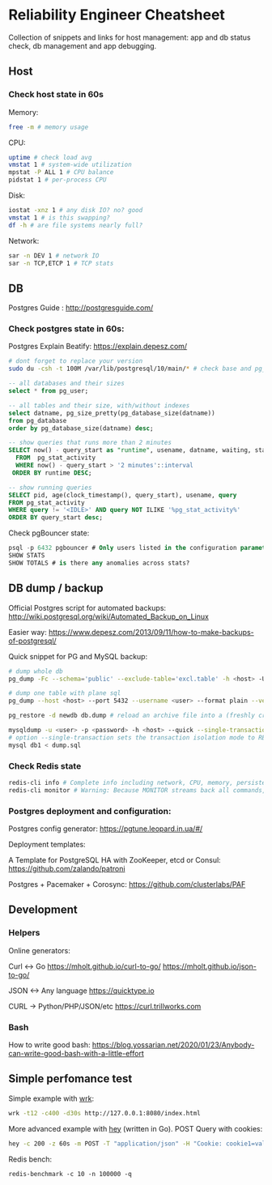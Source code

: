 # Reliability Engineer Cheatsheet

Collection of snippets and links for host management: app and db status check, db management and app debugging.

## Host

### Check host state in 60s

Memory:

```bash
free -m # memory usage
```
CPU:

```bash
uptime # check load avg
vmstat 1 # system-wide utilization
mpstat -P ALL 1 # CPU balance
pidstat 1 # per-process CPU
```

Disk:

```bash
iostat -xnz 1 # any disk IO? no? good
vmstat 1 # is this swapping?
df -h # are file systems nearly full?
```

Network:

```bash
sar -n DEV 1 # network IO
sar -n TCP,ETCP 1 # TCP stats
```

## DB

Postgres Guide : http://postgresguide.com/

### Check postgres state in 60s:

Postgres Explain Beatify: https://explain.depesz.com/

```bash
# dont forget to replace your version
sudo du -csh -t 100M /var/lib/postgresql/10/main/* # check base and pg_xlog size
```

```sql
-- all databases and their sizes
select * from pg_user;

-- all tables and their size, with/without indexes
select datname, pg_size_pretty(pg_database_size(datname))
from pg_database
order by pg_database_size(datname) desc;

-- show queries that runs more than 2 minutes
SELECT now() - query_start as "runtime", usename, datname, waiting, state, query
  FROM  pg_stat_activity
  WHERE now() - query_start > '2 minutes'::interval
 ORDER BY runtime DESC;

-- show running queries
SELECT pid, age(clock_timestamp(), query_start), usename, query 
FROM pg_stat_activity 
WHERE query != '<IDLE>' AND query NOT ILIKE '%pg_stat_activity%' 
ORDER BY query_start desc;
```

Check pgBouncer state:

```sql
psql -p 6432 pgbouncer # Only users listed in the configuration parameters admin_users or stats_users are allowed to log in
SHOW STATS
SHOW TOTALS # is there any anomalies across stats?
```

## DB dump / backup

Official Postgres script for automated backups: http://wiki.postgresql.org/wiki/Automated_Backup_on_Linux

Easier way: https://www.depesz.com/2013/09/11/how-to-make-backups-of-postgresql/

Quick snippet for PG and MySQL backup:

```bash
# dump whole db
pg_dump -Fc --schema='public' --exclude-table='excl.table' -h <host> -U <user> -W -v <db> > db.dump.$(date +%F) # dump a database into a custom-format archive

# dump one table with plane sql
pg_dump --host <host> --port 5432 --username <user> --format plain --verbose --file "/tmp/dump.table.sql" --table public.<table> <db_name>

pg_restore -d newdb db.dump # reload an archive file into a (freshly created) database named newdb

mysqldump -u <user> -p <password> -h <host> --quick --single-transaction --databases db1 --result-file=db-backup-$(date +%F).sql 
# option --single-transaction sets the transaction isolation mode to REPEATABLE READ and sends a START TRANSACTION SQL statement to the server before dumping data 
mysql db1 < dump.sql
```

### Check Redis state

```bash
redis-cli info # Complete info including network, CPU, memory, persistence and cluster settings
redis-cli monitor # Warning: Because MONITOR streams back all commands, its use comes at a cost
```

### Postgres deployment and configuration:

Postgres config generator: https://pgtune.leopard.in.ua/#/

Deployment templates:

A Template for PostgreSQL HA with ZooKeeper, etcd or Consul: https://github.com/zalando/patroni

Postgres + Pacemaker + Corosync: https://github.com/clusterlabs/PAF

## Development

### Helpers

Online generators:

Curl <-> Go https://mholt.github.io/curl-to-go/ https://mholt.github.io/json-to-go/

JSON <-> Any language https://quicktype.io

CURL -> Python/PHP/JSON/etc https://curl.trillworks.com

### Bash

How to write good bash: https://blog.yossarian.net/2020/01/23/Anybody-can-write-good-bash-with-a-little-effort

## Simple perfomance test

Simple example with [wrk](https://github.com/wg/wrk):

```bash
wrk -t12 -c400 -d30s http://127.0.0.1:8080/index.html
```

More advanced example with [hey](https://github.com/rakyll/hey) (written in Go). POST Query with cookies:

```bash
hey -c 200 -z 60s -m POST -T "application/json" -H "Cookie: cookie1=val1" -H "Content-Type: application/json"  -d '{"key1": "val1"}' http://localhost:8000/endpoint
```

Redis bench:

```
redis-benchmark -c 10 -n 100000 -q
```